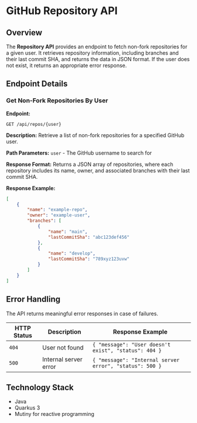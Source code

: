 # GitHub Repository API

## Overview
The **Repository API** provides an endpoint to fetch non-fork repositories for a given user. It retrieves repository information, including branches and their last commit SHA, and returns the data in JSON format. If the user does not exist, it returns an appropriate error response.


## Endpoint Details
### Get Non-Fork Repositories By User
**Endpoint:**
```
GET /api/repos/{user}
```

**Description:**
Retrieve a list of non-fork repositories for a specified GitHub user.

**Path Parameters:**
 `user` - The GitHub username to search for 

**Response Format:**
Returns a JSON array of repositories, where each repository includes its name, owner, and associated branches with their last commit SHA.

**Response Example:**
```json
[
    {
        "name": "example-repo",
        "owner": "example-user",
        "branches": [
            {
                "name": "main",
                "lastCommitSha": "abc123def456"
            },
            {
                "name": "develop",
                "lastCommitSha": "789xyz123uvw"
            }
        ]
    }
]
```

## Error Handling
The API returns meaningful error responses in case of failures.

| HTTP Status | Description                 | Response Example |
|-------------|-----------------------------|------------------|
| `404`       | User not found               | `{ "message": "User doesn't exist", "status": 404 }` |
| `500`       | Internal server error        | `{ "message": "Internal server error", "status": 500 }` |


## Technology Stack
- Java
- Quarkus 3
- Mutiny for reactive programming


